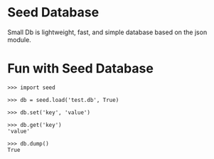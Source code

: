 # Seed Database
Small Db is lightweight, fast, and simple database based on the json module.
# Fun with Seed Database

```
>>> import seed

>>> db = seed.load('test.db', True)

>>> db.set('key', 'value')

>>> db.get('key')
'value'

>>> db.dump()
True
```
